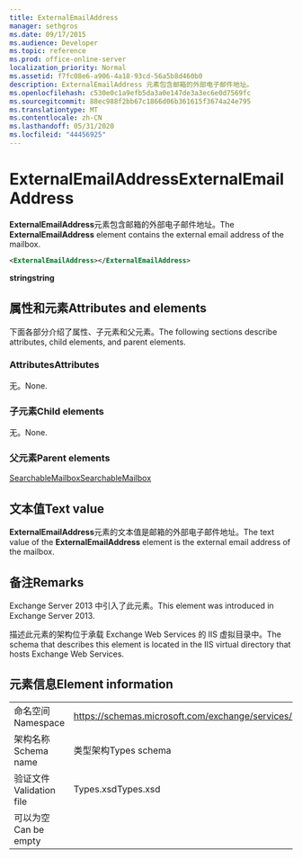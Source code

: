 ```yaml
---
title: ExternalEmailAddress
manager: sethgros
ms.date: 09/17/2015
ms.audience: Developer
ms.topic: reference
ms.prod: office-online-server
localization_priority: Normal
ms.assetid: f7fc08e6-a906-4a18-93cd-56a5b8d460b0
description: ExternalEmailAddress 元素包含邮箱的外部电子邮件地址。
ms.openlocfilehash: c530e0c1a9efb5da3a0e147de3a3ec6e0d7569fc
ms.sourcegitcommit: 88ec988f2bb67c1866d06b361615f3674a24e795
ms.translationtype: MT
ms.contentlocale: zh-CN
ms.lasthandoff: 05/31/2020
ms.locfileid: "44456925"
---
```

# <a name="externalemailaddress"></a><span data-ttu-id="375d6-103">ExternalEmailAddress</span><span class="sxs-lookup"><span data-stu-id="375d6-103">ExternalEmailAddress</span></span>

<span data-ttu-id="375d6-104">**ExternalEmailAddress**元素包含邮箱的外部电子邮件地址。</span><span class="sxs-lookup"><span data-stu-id="375d6-104">The **ExternalEmailAddress** element contains the external email address of the mailbox.</span></span> 
  
```XML
<ExternalEmailAddress></ExternalEmailAddress>
```

<span data-ttu-id="375d6-105">**string**</span><span class="sxs-lookup"><span data-stu-id="375d6-105">**string**</span></span>

## <a name="attributes-and-elements"></a><span data-ttu-id="375d6-106">属性和元素</span><span class="sxs-lookup"><span data-stu-id="375d6-106">Attributes and elements</span></span>

<span data-ttu-id="375d6-107">下面各部分介绍了属性、子元素和父元素。</span><span class="sxs-lookup"><span data-stu-id="375d6-107">The following sections describe attributes, child elements, and parent elements.</span></span>
  
### <a name="attributes"></a><span data-ttu-id="375d6-108">Attributes</span><span class="sxs-lookup"><span data-stu-id="375d6-108">Attributes</span></span>

<span data-ttu-id="375d6-109">无。</span><span class="sxs-lookup"><span data-stu-id="375d6-109">None.</span></span>
  
### <a name="child-elements"></a><span data-ttu-id="375d6-110">子元素</span><span class="sxs-lookup"><span data-stu-id="375d6-110">Child elements</span></span>

<span data-ttu-id="375d6-111">无。</span><span class="sxs-lookup"><span data-stu-id="375d6-111">None.</span></span>
  
### <a name="parent-elements"></a><span data-ttu-id="375d6-112">父元素</span><span class="sxs-lookup"><span data-stu-id="375d6-112">Parent elements</span></span>

[<span data-ttu-id="375d6-113">SearchableMailbox</span><span class="sxs-lookup"><span data-stu-id="375d6-113">SearchableMailbox</span></span>](searchablemailbox.md)
  
## <a name="text-value"></a><span data-ttu-id="375d6-114">文本值</span><span class="sxs-lookup"><span data-stu-id="375d6-114">Text value</span></span>

<span data-ttu-id="375d6-115">**ExternalEmailAddress**元素的文本值是邮箱的外部电子邮件地址。</span><span class="sxs-lookup"><span data-stu-id="375d6-115">The text value of the **ExternalEmailAddress** element is the external email address of the mailbox.</span></span> 
  
## <a name="remarks"></a><span data-ttu-id="375d6-116">备注</span><span class="sxs-lookup"><span data-stu-id="375d6-116">Remarks</span></span>

<span data-ttu-id="375d6-117">Exchange Server 2013 中引入了此元素。</span><span class="sxs-lookup"><span data-stu-id="375d6-117">This element was introduced in Exchange Server 2013.</span></span>
  
<span data-ttu-id="375d6-118">描述此元素的架构位于承载 Exchange Web Services 的 IIS 虚拟目录中。</span><span class="sxs-lookup"><span data-stu-id="375d6-118">The schema that describes this element is located in the IIS virtual directory that hosts Exchange Web Services.</span></span>
  
## <a name="element-information"></a><span data-ttu-id="375d6-119">元素信息</span><span class="sxs-lookup"><span data-stu-id="375d6-119">Element information</span></span>

|||
|:-----|:-----|
|<span data-ttu-id="375d6-120">命名空间</span><span class="sxs-lookup"><span data-stu-id="375d6-120">Namespace</span></span>  <br/> |https://schemas.microsoft.com/exchange/services/2006/types  <br/> |
|<span data-ttu-id="375d6-121">架构名称</span><span class="sxs-lookup"><span data-stu-id="375d6-121">Schema name</span></span>  <br/> |<span data-ttu-id="375d6-122">类型架构</span><span class="sxs-lookup"><span data-stu-id="375d6-122">Types schema</span></span>  <br/> |
|<span data-ttu-id="375d6-123">验证文件</span><span class="sxs-lookup"><span data-stu-id="375d6-123">Validation file</span></span>  <br/> |<span data-ttu-id="375d6-124">Types.xsd</span><span class="sxs-lookup"><span data-stu-id="375d6-124">Types.xsd</span></span>  <br/> |
|<span data-ttu-id="375d6-125">可以为空</span><span class="sxs-lookup"><span data-stu-id="375d6-125">Can be empty</span></span>  <br/> ||
   

